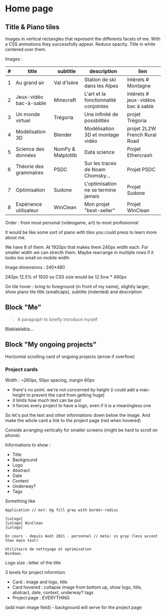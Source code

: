 # Home page

## Title & Piano tiles

Images in vertical rectangles that represent the differents facets of me. With a CSS animations they successfully appear. Reduce opacity. Title in white centered over them.

Images :

\#|title|subtitle|description|lien
-|-|-|-|-
1|Au grand air|Val d'Isère|Station de ski dans les Alpes|intérets # Montagne
2|Jeux-vidéo bac-à-sable|Minecraft|L'art et la fonctionnalité conjointes|intérets # jeux-vidéos bac à sable
3|Un monde virtuel|Trégoria|Une infinité de possbilités|projet Trégoria
4|Modélisation 3D|Blender|Modélisation 3D et montage vidéo|projet 2L2W French Rural Road
5|Science des données|NumPy & Matplotlib|Data science|Projet Ethercrash
6|Théorie des grammaires|PSDC|Sur les traces de Noam Chomsky...|Projet PSDC
7|Optimisation|Sudone|L'optimisation ne se termine jamais|Projet Sudone
8|Expérience utilisateur|WinClean|Mon projet "best-seller"|Projet WinClean

Order : from most personal (videogame, art) to most profesionnal

It would be like some sort of piano with tiles you could press to learn more about me.

We have 8 of them. At 1920px that makes them 240px width each. For smaller width we can strecth them. Maybe rearrange in multiple rows if it looks too small on mobile width

Image dimensions : 240*480

240px 12.5% of 1920 so CSS size would be 12.5vw * 480px

On tile hover : bring to foreground (in front of my name), slightly larger, show piano tile title (smallcaps), subtitle (indented) and description

## Block "Me"

> A paragraph to briefly introduce myself

Blablablabla...

## Block "My ongoing projects"

Horizontal scrolling card of ongoing projects (arrow if overflow)

### Project cards

Width : ~260px, 50px spacing, margin 60px

- there's no point. we're not concerned by height (i could add a max-height to prevent the card from getting huge)
- it limits how much text can be put
- it forces every project to have a logo, even if it is a meaningless one

So let's put the text and other informations down below the image. And make the whole card a link to the project page (red when hovered)

Conside arranging vertically for smaller screens (might be hard to scroll on phone).

Informations to show :

- Title
- Background
- Logo
- Abstract
- Date
- Context
- Underway?
- Tags

Something like

```text
Application // mst: bg fill gray with border-radius

[Lologo]
[Lologo] WinClean
[Lologo]
 
En cours - depuis Août 2021 - personnel // meta: in gray (less accent than main text)

Utilitaire de nettoyage et optimisation
Windows.
```

Logo size : letter of the title

3 levels for project informtion

- Card : image and logo, title
- Card hovered : collapse image from bottom up, show logo, title, abstract, date, context, underway? tags
- Project page : EVERYTHING

(add main image field) - background will serve for the project page
